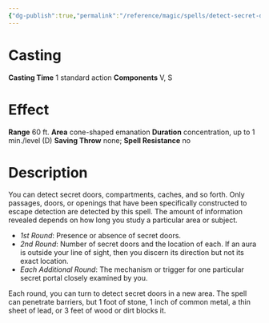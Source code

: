```yaml
---
{"dg-publish":true,"permalink":"/reference/magic/spells/detect-secret-doors/","dgHomeLink":true,"dgPassFrontmatter":false}
---
```



# Casting
**Casting Time** 1 standard action
**Components** V, S

# Effect
**Range** 60 ft.
**Area** cone-shaped emanation
**Duration** concentration, up to 1 min./level (D)
**Saving Throw** none; **Spell Resistance** no

# Description
You can detect secret doors, compartments, caches, and so forth. Only passages, doors, or openings that have been specifically constructed to escape detection are detected by this spell. The amount of information revealed depends on how long you study a particular area or subject.

- *1st Round*: Presence or absence of secret doors.
- *2nd Round*: Number of secret doors and the location of each. If an aura is outside your line of sight, then you discern its direction but not its exact location.
- *Each Additional Round*: The mechanism or trigger for one particular secret portal closely examined by you.

Each round, you can turn to detect secret doors in a new area. The spell can penetrate barriers, but 1 foot of stone, 1 inch of common metal, a thin sheet of lead, or 3 feet of wood or dirt blocks it.